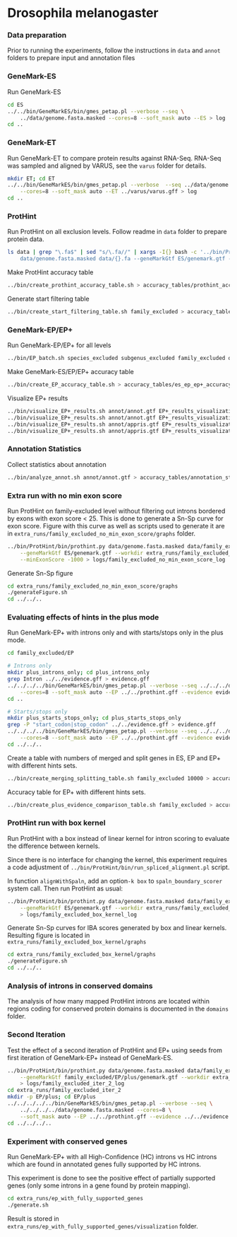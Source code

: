 # Drosophila melanogaster

### Data preparation

Prior to running the experiments, follow the instructions in `data` and `annot`
folders to prepare input and annotation files

### GeneMark-ES

Run GeneMark-ES

```bash
cd ES
../../bin/GeneMarkES/bin/gmes_petap.pl --verbose --seq \
    ../data/genome.fasta.masked --cores=8 --soft_mask auto --ES > log
cd ..
```

### GeneMark-ET

Run GeneMark-ET to compare protein results against RNA-Seq. RNA-Seq was sampled
and aligned by VARUS, see the `varus` folder for details.

```bash
mkdir ET; cd ET
../../bin/GeneMarkES/bin/gmes_petap.pl --verbose  --seq ../data/genome.fasta.masked \
    --cores=8 --soft_mask auto --ET ../varus/varus.gff > log
cd ..
```

### ProtHint

Run ProtHint on all exclusion levels. Follow readme in `data` folder to
prepare protein data.

```bash
ls data | grep "\.fa$" | sed "s/\.fa//" | xargs -I{} bash -c '../bin/ProtHint/bin/prothint.py \
    data/genome.fasta.masked data/{}.fa --geneMarkGtf ES/genemark.gtf --workdir {} 2> logs/{}_log'
```

Make ProtHint accuracy table

```bash
../bin/create_prothint_accuracy_table.sh > accuracy_tables/prothint_accuracy.tsv
```

Generate start filtering table

```bash
../bin/create_start_filtering_table.sh family_excluded > accuracy_tables/start_filtering.tsv
```

### GeneMark-EP/EP+

Run GeneMark-EP/EP+ for all levels

```bash
../bin/EP_batch.sh species_excluded subgenus_excluded family_excluded order_excluded phylum_excluded
```

Make GeneMark-ES/EP/EP+ accuracy table

```bash
../bin/create_EP_accuracy_table.sh > accuracy_tables/es_ep_ep+_accuracy.tsv
```

Visualize EP+ results

```bash
../bin/visualize_EP+_results.sh annot/annot.gtf EP+_results_visualization cds 65 95 65 95
../bin/visualize_EP+_results.sh annot/annot.gtf EP+_results_visualization gene 37.5 77.5 37.5 77.5
../bin/visualize_EP+_results.sh annot/appris.gtf EP+_results_visualization/APPRIS cds 65 95 65 95
../bin/visualize_EP+_results.sh annot/appris.gtf EP+_results_visualization/APPRIS gene 35 75 35 75
```

### Annotation Statistics

Collect statistics about annotation

```bash
../bin/analyze_annot.sh annot/annot.gtf > accuracy_tables/annotation_stats.txt
```

### Extra run with no min exon score

Run ProtHint on family-excluded level without filtering out introns bordered by exons with
exon score < 25. This is done to generate a Sn-Sp curve for exon score. Figure with this curve
as well as scripts used to generate it are in `extra_runs/family_excluded_no_min_exon_score/graphs`
folder.

```bash
../bin/ProtHint/bin/prothint.py data/genome.fasta.masked data/family_excluded.fa \
    --geneMarkGtf ES/genemark.gtf --workdir extra_runs/family_excluded_no_min_exon_score \
    --minExonScore -1000 > logs/family_excluded_no_min_exon_score_log
```

Generate Sn-Sp figure

```bash
cd extra_runs/family_excluded_no_min_exon_score/graphs
./generateFigure.sh
cd ../../..
```

### Evaluating effects of hints in the plus mode

Run GeneMark-EP+ with introns only and with starts/stops only in the plus mode.

```bash
cd family_excluded/EP

# Introns only
mkdir plus_introns_only; cd plus_introns_only
grep Intron ../../evidence.gff > evidence.gff
../../../../bin/GeneMarkES/bin/gmes_petap.pl --verbose --seq ../../../data/genome.fasta.masked \
    --cores=8 --soft_mask auto --EP ../../prothint.gff --evidence evidence.gff > log
cd ..

# Starts/stops only
mkdir plus_starts_stops_only; cd plus_starts_stops_only
grep -P "start_codon|stop_codon" ../../evidence.gff > evidence.gff
../../../../bin/GeneMarkES/bin/gmes_petap.pl --verbose --seq ../../../data/genome.fasta.masked \
    --cores=8 --soft_mask auto --EP ../../prothint.gff --evidence evidence.gff > log
cd ../../..
```

Create a table with numbers of merged and split genes in ES, EP and EP+ with different
hints sets.

```bash
../bin/create_merging_splitting_table.sh family_excluded 10000 > accuracy_tables/merging_splitting.tsv
```

Accuracy table for EP+ with different hints sets.

```bash
../bin/create_plus_evidence_comparison_table.sh family_excluded > accuracy_tables/ep+_evidence_comparison.tsv
```

### ProtHint run with box kernel

Run ProtHint with a box instead of linear kernel for intron scoring to evaluate the
difference between kernels.

Since there is no interface for changing the kernel, this experiment requires a code adjustment of
`../bin/ProtHint/bin/run_spliced_alignment.pl` script.

In function `alignWithSpaln`, add an option`-k box` to `spaln_boundary_scorer` system call.
Then run ProtHint as usual:

```bash
../bin/ProtHint/bin/prothint.py data/genome.fasta.masked data/family_excluded.fa \
    --geneMarkGtf ES/genemark.gtf --workdir extra_runs/family_excluded_box_kernel \
    > logs/family_excluded_box_kernel_log
```

Generate Sn-Sp curves for IBA scores generated by box and linear kernels. Resulting figure is
located in `extra_runs/family_excluded_box_kernel/graphs`

```bash
cd extra_runs/family_excluded_box_kernel/graphs
./generateFigure.sh
cd ../../..
```

### Analysis of introns in conserved domains

The analysis of how many mapped ProtHint introns are located within regions coding for conserved protein domains
is documented in the `domains` folder.

### Second Iteration

Test the effect of a second iteration of ProtHint and EP+ using seeds from first
iteration of GeneMark-EP+ instead of GeneMark-ES.

```bash
../bin/ProtHint/bin/prothint.py data/genome.fasta.masked data/family_excluded.fa \
    --geneMarkGtf family_excluded/EP/plus/genemark.gtf --workdir extra_runs/family_excluded_iter_2 \
    > logs/family_excluded_iter_2_log
cd extra_runs/family_excluded_iter_2
mkdir -p EP/plus; cd EP/plus
../../../../../bin/GeneMarkES/bin/gmes_petap.pl --verbose --seq \
    ../../../../data/genome.fasta.masked --cores=8 \
    --soft_mask auto --EP ../../prothint.gff --evidence ../../evidence.gff > log
cd ../../../..
```

### Experiment with conserved genes

Run GeneMark-EP+ with all High-Confidence (HC) introns vs HC introns which are found
in annotated genes fully supported by HC introns.

This experiment is done to see the positive effect of partially supported genes (only
some introns in a gene found by protein mapping).

```bash
cd extra_runs/ep_with_fully_supported_genes
./generate.sh
```

Result is stored in `extra_runs/ep_with_fully_supported_genes/visualization` folder.
